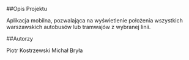 ##Opis Projektu

Aplikacja mobilna, pozwalająca na wyświetlenie położenia wszystkich warszawskich autobusów lub tramwajów z wybranej linii.

##Autorzy

Piotr Kostrzewski
Michał Bryła
